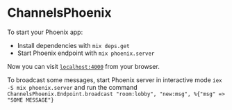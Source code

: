 # ChannelsPhoenix

To start your Phoenix app:

  * Install dependencies with `mix deps.get`
  * Start Phoenix endpoint with `mix phoenix.server`

Now you can visit [`localhost:4000`](http://localhost:4000) from your browser.

To broadcast some messages, start Phoenix server in interactive mode `iex -S mix phoenix.server` and run the command `ChannelsPhoenix.Endpoint.broadcast "room:lobby", "new:msg", %{"msg" => "SOME MESSAGE"}`